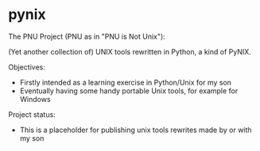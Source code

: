 # pynix
The PNU Project (PNU as in "PNU is Not Unix"):

(Yet another collection of) UNIX tools rewritten in Python, a kind of PyNIX.

Objectives:
- Firstly intended as a learning exercise in Python/Unix for my son
- Eventually having some handy portable Unix tools, for example for Windows

Project status:
- This is a placeholder for publishing unix tools rewrites made by or with my son
